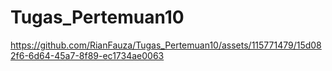 # Tugas_Pertemuan10

https://github.com/RianFauza/Tugas_Pertemuan10/assets/115771479/15d082f6-6d64-45a7-8f89-ec1734ae0063

